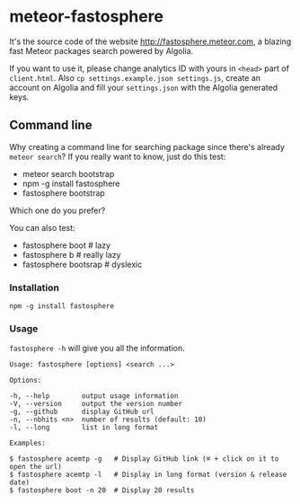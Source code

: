 # meteor-fastosphere

It's the source code of the website http://fastosphere.meteor.com, a blazing fast Meteor packages search powered by Algolia.

If you want to use it, please change analytics ID with yours in `<head>` part of `client.html`. Also `cp settings.example.json settings.js`, create an account on Algolia and fill your `settings.json` with the Algolia generated keys.

## Command line

Why creating a command line for searching package since there's already `meteor search`? If you really want to know, just do this test: 

- meteor search bootstrap
- npm -g install fastosphere
- fastosphere bootstrap

Which one do you prefer?

You can also test:

- fastosphere boot      # lazy
- fastosphere b         # really lazy
- fastosphere bootsrap  # dyslexic

### Installation

    npm -g install fastosphere

### Usage

`fastosphere -h` will give you all the information.

    Usage: fastosphere [options] <search ...>

    Options:

    -h, --help        output usage information
    -V, --version     output the version number
    -g, --github      display GitHub url
    -n, --nbhits <n>  number of results (default: 10)
    -l, --long        list in long format

    Examples:

    $ fastosphere acemtp -g   # Display GitHub link (⌘ + click on it to open the url)
    $ fastosphere acemtp -l   # Display in long format (version & release date)
    $ fastosphere boot -n 20  # Display 20 results

